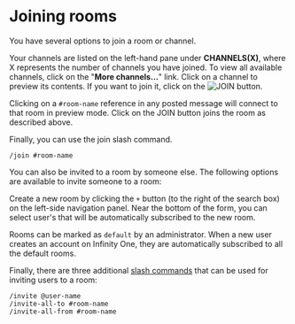 # <a name="Chapter3-2"></a>Joining rooms

You have several options to join a room or channel.

Your channels are listed on the left-hand pane under **CHANNELS(X)**, where X represents
the number of channels you have joined. To view all available channels, click on
the "**More channels...**" link. Click on a channel to preview its contents. If you
want to join it, click on the ![JOIN](/images/ucc-join.png) button.

Clicking on a `#room-name` reference in any posted message will connect to that room in
preview mode. Click on the JOIN button joins the room as described above.

Finally, you can use the join slash command.

    /join #room-name

You can also be invited to a room by someone else. The following options are available
to invite someone to a room:

Create a new room by clicking the `+` button (to the right of the search box) on the
left-side navigation panel. Near the bottom of the form, you can select user's that
will be automatically subscribed to the new room.

Rooms can be marked as `default` by an administrator. When a new user creates an
account on Infinity One, they are automatically subscribed to all the default rooms.

Finally, there are three additional [slash commands](/help/shash-commands) that can
be used for inviting users to a room:

    /invite @user-name
    /invite-all-to #room-name
    /invite-all-from #room-name

